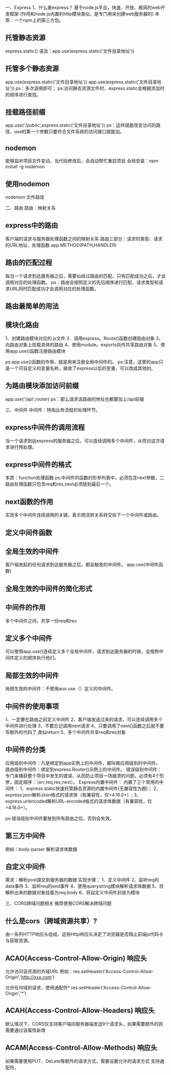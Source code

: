 一、Express
1、什么是express？
基于node.js平台，快速、开放、极简的web开发框架
(作用和node.js内置的http模块类似，是专门用来创建web服务器的)
本质：一个npm上的第三方包。

## 托管静态资源
express.static()
语法：app.use(express.static('文件目录地址'))

## 托管多个静态资源
app.use(express.static('文件目录地址'))
app.use(express.static('文件目录地址'))
ps：多次调用即可；
ps:访问静态资源文件时，express.static会根据添加时的顺序进行查找。

## 挂载路径前缀
app.use('/public',express.static('文件目录地址'))
ps：这样就能改变访问的路径，use的第一个参数只要符合文件系统的访问接口就能加。

## nodemon
能够监听项目文件变动，当代码修改后，会自动帮忙重启项目
全局安装：npm install -g nodemon

## 使用nodemon
nodemon 文件路径

二、路由
路由：映射关系

## express中的路由
客户端的请求与服务器处理函数之间的映射关系
路由三部分：请求的类型、请求的URL地址、处理函数
app.METHOD(PATH,HANDLER)

## 路由的匹配过程
每当一个请求到达服务器之后，需要仙经过路由的匹配，只有匹配成功之后，才会调用对应的处理函数。
ps：路由会按照定义的先后顺序进行匹配、请求类型和请求URL同时匹配成功才会调用对应的处理函数。

## 路由最简单的用法

## 模块化路由
1、创建路由模块对应的.js文件
2、调用express。Route()函数创建路由对象
3、向路由对象上挂载具体的路由
4、使用module。exports向外共享路由对象
5、使用app.use()函数注册路由模块


ps:app.use()函数的作用，就是用来注册全局中间件的。
ps:注意，这里的app只是一个可自定义的变量名称，接收了express以后的变量，可以改成其他的。

## 为路由模块添加访问前缀
app.use('/api',router)
ps：那么请求该路由的地址也都要加上/api前缀


三、中间件
中间件：特指业务流程的处理环节。

## express中间件的调用流程
当一个请求到达express的服务器之后，可以连续调用多个中间件，从而对这次请求进行预处理。

## express中间件的格式
本质：function处理函数
ps:中间件的函数的形参列表中，必须包含next参数，二路由处理函数只包含req和res,next必须放到最后一个。

## next函数的作用
实现多个中间件连续调用的关键，表示把流转关系转交给下一个中间件或路由。

## 定义中间件函数

## 全局生效的中间件
客户端发起的任何请求到达服务器之后，都会触发的中间件。
app.use(中间件函数)

## 全局生效的中间件的简化形式

## 中间件的作用
多个中间件之间，共享一份req和res

## 定义多个中间件
可以使用app.use()连续定义多个全局中间件，请求到达服务器的时候，会按照中间件定义的顺序执行他们。

## 局部生效的中间件
局部生效的中间件：不使用aoo.use（）定义的中间件。

## 中间件的使用事项
1、一定要在路由之前定义中间件
2、客户端发送过来的请求，可以连续调用多个中间件进行处理
3、不要忘记调用next请求
4、只要调用了next()函数之后就不要写额外的代码了,类似return
5、多个中间件共享req和res对象

## 中间件的分类
应用级别中间件：凡是绑定到app实例上的中间件，都叫做应用级别的中间件。
路由级别中间件：绑定到express.Router()示例上的中间件。
错误级别中间件：专门来捕获整个项目中发生的错误，从而防止项目一场崩溃的问题，必须有4个形参，固定顺序：（err,req,res,next）。
Express内置中间件：
内置了三个常用的中间件：
1、express.static快速托管静态资源的内置中间件(无兼容性为题)；
2、express.json解析Json格式的请求体（有兼容性，仅>4.16.0+）;
3、express.urlencoded解析URL-encoded格式的请求体数据（有兼容性，仅>4.16.0+）。

ps:错误级别中间件要放到所有路由之后，否则会失效。

## 第三方中间件
例如：body-parser 解析请求体数据


## 自定义中间件
需求：解析post提交到服务器的数据
实现步骤：
1、定义中间件
2、监听req的data事件
3、监听req的end事件
4、使用querystring模块解析请求体数据
5、将解析出来的数据对象挂载为req.body
6、将自定义中间件封装为模块

三、CORS跨域问题相关
推荐使用CORS解决跨域问题

## 什么是cors（跨域资源共享）?
由一系列HTTP响应头组成，这些Http响应头决定了浏览器是否阻止前端js代码卡与获取资源。

## ACAO(Access-Control-Allow-Origin) 响应头
允许访问该资源的外域URL
例如：res.setHeader('Access-Control-Allow-Origin','http://xxx.com')

允许任何域的请求，使用通配符*
res.setHeader('Access-Control-Allow-Origin','*')

## ACAH(Access-Control-Allow-Headers) 响应头
默认情况下，CORS仅支持客户端向服务器端发送9个请求头，如果需要额外的则需要通过该属性新增

## ACAM(Access-Control-Allow-Methods) 响应头
如果需要使用PUT、DeLete等额外的请求方式，需要设置允许的请求方式
支持通配符。